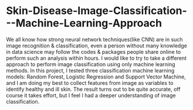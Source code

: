 # Skin-Disease-Image-Classification---Machine-Learning-Approach
We all know how strong neural network techniques(like CNN) are in such image recognition &amp; classification, even a person without many knowledge in data science may follow the codes &amp; packages people share online to perform such an analysis within hours. I would like to try to take a different approach to perform image classification using only machine learning methods. In this project, I tested three classification machine learning models: Random Forest, Logistic Regression and Support Vector Machine, and I am doing my best to collect features from image as variables to identify healthy and ill skin. The result turns out to be quite accurate, off course it takes effort, but I feel I had a deeper understanding of image classification. 
